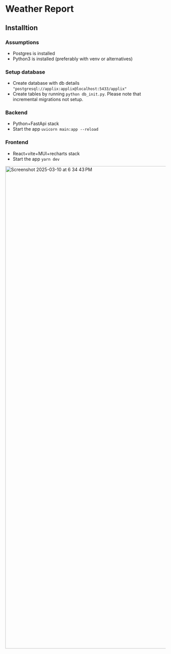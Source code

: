 # Weather Report

## Installtion

### Assumptions
- Postgres is installed
- Python3 is installed (preferably with venv or alternatives)

### Setup database
- Create database with db details `"postgresql://applix:applix@localhost:5433/applix"`
- Create tables by running `python db_init.py`. Please note that incremental migrations not setup.

### Backend
- Python+FastApi stack
- Start the app `uvicorn main:app --reload`

### Frontend
- React+vite+MUI+recharts stack
- Start the app `yarn dev`

<img width="1512" alt="Screenshot 2025-03-10 at 6 34 43 PM" src="https://github.com/user-attachments/assets/27c2aae6-58b1-4ec7-815d-3c6578a53366" />
